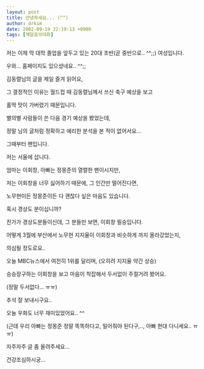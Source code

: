 ```yaml
---
layout: post
title: 안녕하세요... (^^)
author: drkim
date: 2002-09-19 22:19:13 +0900
tags: [깨달음의대화]
---
```

저는 이제 막 대학 졸업을 앞두고 있는 20대 초반(곧 중반으로.. ^^;;) 여성입니다.
  
우와... 홈페이지도 있으셨네요.. ^^;;
  

  
김동렬님의 글을 제일 즐겨 읽어요,
  
그 결정적인 이유는 월드컵 때 김동렬님께서 쓰신 축구 예상을 보고
  
홀딱 맛이 가버렸기 때문입니다.
  

  
별의별 사람들이 쓴 다음 경기 예상을 봤었는데,
  
정말 님의 글처럼 정확하고 예리한 분석을 본 적이 없어서요...
  
그때부터 팬입니다.
  

  
저는 서울에 삽니다.
  
엄마는 이회창, 아빠는 정몽준의 열렬한 팬이시지만,
  
저는 이회창을 너무 싫어하기 때문에, 그 인간만 떨어진다면,
  
노무현이든 정몽준이든 다 괜찮다 싶은 마음도 있습니다.
  

  
혹시 경상도 분이십니까?
  
친가가 경상도분들이신데, 그 분들만 보면, 이회창 필승입니다.
  
어떻게 3월에 부산에서 노무현 지지율이 이회창과 비슷하게 까지 올라갔었는지,
  
의심될 정도로요..
  

  
오늘 MBC뉴스에서 여전히 1위를 달리며, (오히려 지지율 약간 상승)
  
승승장구하는 이회창을 보고 마음이 착잡해서 두서없이 주절거려 봤어요.
  
(정말 두서없다... ㅠㅠ)
  

  
추석 잘 보내시구요..
  
오늘 우화도 너무 재미있었어요.. ^^
  
(근데 우리 아빠는 정몽준 정말 똑똑하다고, 밀어줘야 된다구,.., 아빠 현대 다니세요.. ㅠㅠ)
  

  
자주자주 글 좀 올려주세요...
  
건강조심하시궁...